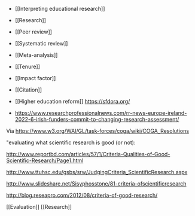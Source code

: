 - [[Interpreting educational research]]
- [[Research]]
- [[Peer review]]
- [[Systematic review]]
- [[Meta-analysis]]
- [[Tenure]]
- [[Impact factor]]
- [[Citation]]

- [[Higher education reform]] https://sfdora.org/

- https://www.researchprofessionalnews.com/rr-news-europe-ireland-2022-6-irish-funders-commit-to-changing-research-assessment/

Via https://www.w3.org/WAI/GL/task-forces/coga/wiki/COGA_Resolutions

&quot;evaluating what scientific research is good (or not):

http://www.reportbd.com/articles/57/1/Criteria-Qualities-of-Good-Scientific-Research/Page1.html

http://www.ttuhsc.edu/gsbs/srw/JudgingCriteria_ScientificResearch.aspx

http://www.slideshare.net/Sisyphosstone/81-criteria-ofscientificresearch

http://blog.reseapro.com/2012/08/criteria-of-good-research/

[[Evaluation]] [[Research]]
